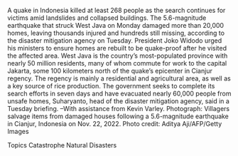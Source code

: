 A quake in Indonesia killed at least 268 people as the search continues for victims amid landslides and collapsed buildings.
The 5.6-magnitude earthquake that struck West Java on Monday damaged more than 20,000 homes, leaving thousands injured and hundreds still missing, according to the disaster mitigation agency on Tuesday. President Joko Widodo urged his ministers to ensure homes are rebuilt to be quake-proof after he visited the affected area.
West Java is the country’s most-populated province with nearly 50 million residents, many of whom commute for work to the capital Jakarta, some 100 kilometers north of the quake’s epicenter in Cianjur regency. The regency is mainly a residential and agricultural area, as well as a key source of rice production.
The government seeks to complete its search efforts in seven days and have evacuated nearly 60,000 people from unsafe homes, Suharyanto, head of the disaster mitigation agency, said in a Tuesday briefing.
–With assistance from Kevin Varley.
Photograph: Villagers salvage items from damaged houses following a 5.6-magnitude earthquake in Cianjur, Indonesia on Nov. 22, 2022. Photo credit: Aditya Aji/AFP/Getty Images

Topics
Catastrophe
Natural Disasters
